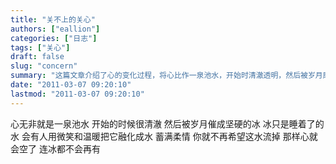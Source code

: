 ```yaml
---
title: "关不上的关心"
authors: ["eallion"]
categories: ["日志"]
tags: ["关心"]
draft: false
slug: "concern"
summary: "这篇文章介绍了心的变化过程，将心比作一泉池水，开始时清澈透明，然后被岁月磨砺变得坚硬如冰。但冰只是沉睡的水，会有人用微笑和温暖来融化它，使之变为柔软的水。人们希望保留这份温情，不再让心流失，因为那样会使心变空，甚至连冰都没有了。"
date: "2011-03-07 09:20:10"
lastmod: "2011-03-07 09:20:10"
---
```


心无非就是一泉池水
开始的时候很清澈
然后被岁月催成坚硬的冰
冰只是睡着了的水
会有人用微笑和温暖把它融化成水
蓄满柔情
你就不再希望这水流掉
那样心就会空了
连冰都不会再有
